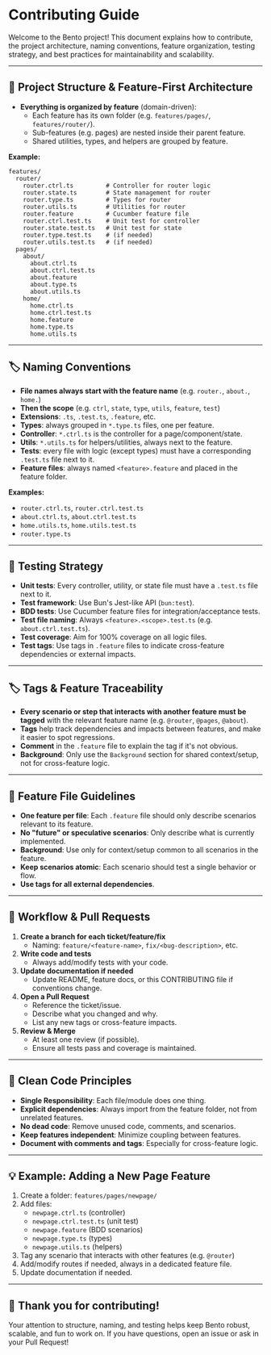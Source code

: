 # Contributing Guide

Welcome to the Bento project! This document explains how to contribute, the project architecture, naming conventions, feature organization, testing strategy, and best practices for maintainability and scalability.

---

## 📁 Project Structure & Feature-First Architecture

- **Everything is organized by feature** (domain-driven):
  - Each feature has its own folder (e.g. `features/pages/`, `features/router/`).
  - Sub-features (e.g. pages) are nested inside their parent feature.
  - Shared utilities, types, and helpers are grouped by feature.

**Example:**

```
features/
  router/
    router.ctrl.ts         # Controller for router logic
    router.state.ts        # State management for router
    router.type.ts         # Types for router
    router.utils.ts        # Utilities for router
    router.feature         # Cucumber feature file
    router.ctrl.test.ts    # Unit test for controller
    router.state.test.ts   # Unit test for state
    router.type.test.ts    # (if needed)
    router.utils.test.ts   # (if needed)
  pages/
    about/
      about.ctrl.ts
      about.ctrl.test.ts
      about.feature
      about.type.ts
      about.utils.ts
    home/
      home.ctrl.ts
      home.ctrl.test.ts
      home.feature
      home.type.ts
      home.utils.ts
```

---

## 🏷️ Naming Conventions

- **File names always start with the feature name** (e.g. `router.`, `about.`, `home.`)
- **Then the scope** (e.g. `ctrl`, `state`, `type`, `utils`, `feature`, `test`)
- **Extensions**: `.ts`, `.test.ts`, `.feature`, etc.
- **Types**: always grouped in `*.type.ts` files, one per feature.
- **Controller**: `*.ctrl.ts` is the controller for a page/component/state.
- **Utils**: `*.utils.ts` for helpers/utilities, always next to the feature.
- **Tests**: every file with logic (except types) must have a corresponding `.test.ts` file next to it.
- **Feature files**: always named `<feature>.feature` and placed in the feature folder.

**Examples:**

- `router.ctrl.ts`, `router.ctrl.test.ts`
- `about.ctrl.ts`, `about.ctrl.test.ts`
- `home.utils.ts`, `home.utils.test.ts`
- `router.type.ts`

---

## 🧪 Testing Strategy

- **Unit tests**: Every controller, utility, or state file must have a `.test.ts` file next to it.
- **Test framework**: Use Bun's Jest-like API (`bun:test`).
- **BDD tests**: Use Cucumber feature files for integration/acceptance tests.
- **Test file naming**: Always `<feature>.<scope>.test.ts` (e.g. `about.ctrl.test.ts`).
- **Test coverage**: Aim for 100% coverage on all logic files.
- **Test tags**: Use tags in `.feature` files to indicate cross-feature dependencies or external impacts.

---

## 🏷️ Tags & Feature Traceability

- **Every scenario or step that interacts with another feature must be tagged** with the relevant feature name (e.g. `@router`, `@pages`, `@about`).
- **Tags** help track dependencies and impacts between features, and make it easier to spot regressions.
- **Comment** in the `.feature` file to explain the tag if it's not obvious.
- **Background**: Only use the `Background` section for shared context/setup, not for cross-feature logic.

---

## 🧩 Feature File Guidelines

- **One feature per file**: Each `.feature` file should only describe scenarios relevant to its feature.
- **No "future" or speculative scenarios**: Only describe what is currently implemented.
- **Background**: Use only for context/setup common to all scenarios in the feature.
- **Keep scenarios atomic**: Each scenario should test a single behavior or flow.
- **Use tags for all external dependencies**.

---

## 🚦 Workflow & Pull Requests

1. **Create a branch for each ticket/feature/fix**
   - Naming: `feature/<feature-name>`, `fix/<bug-description>`, etc.
2. **Write code and tests**
   - Always add/modify tests with your code.
3. **Update documentation if needed**
   - Update README, feature docs, or this CONTRIBUTING file if conventions change.
4. **Open a Pull Request**
   - Reference the ticket/issue.
   - Describe what you changed and why.
   - List any new tags or cross-feature impacts.
5. **Review & Merge**
   - At least one review (if possible).
   - Ensure all tests pass and coverage is maintained.

---

## 🧹 Clean Code Principles

- **Single Responsibility**: Each file/module does one thing.
- **Explicit dependencies**: Always import from the feature folder, not from unrelated features.
- **No dead code**: Remove unused code, comments, and scenarios.
- **Keep features independent**: Minimize coupling between features.
- **Document with comments and tags**: Especially for cross-feature logic.

---

## 💡 Example: Adding a New Page Feature

1. Create a folder: `features/pages/newpage/`
2. Add files:
   - `newpage.ctrl.ts` (controller)
   - `newpage.ctrl.test.ts` (unit test)
   - `newpage.feature` (BDD scenarios)
   - `newpage.type.ts` (types)
   - `newpage.utils.ts` (helpers)
3. Tag any scenario that interacts with other features (e.g. `@router`)
4. Add/modify routes if needed, always in a dedicated feature file.
5. Update documentation if needed.

---

## 🤝 Thank you for contributing!

Your attention to structure, naming, and testing helps keep Bento robust, scalable, and fun to work on. If you have questions, open an issue or ask in your Pull Request!
